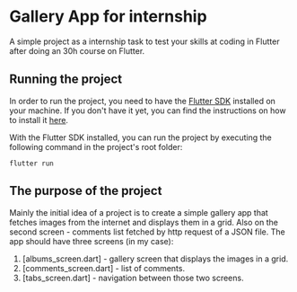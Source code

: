 # Gallery App for internship

A simple project as a internship task to test your skills at coding in Flutter after doing an 30h course on Flutter.

## Running the project

In order to run the project, you need to have the [Flutter SDK](https://flutter-ko.dev/development/tools/sdk/release) installed on your machine. 
If you don't have it yet, you can find the instructions on how to install it [here](https://flutter.dev/docs/get-started/install).

With the Flutter SDK installed, you can run the project by executing the following command in the project's root folder:

```flutter run```

## The purpose of the project

Mainly the initial idea of a project is to create a simple gallery app that fetches images from the internet and displays them in a grid. Also on the second screen - comments list fetched by http request of a JSON file. The app should have three screens (in my case):

1. [albums_screen.dart] - gallery screen that displays the images in a grid.
2. [comments_screen.dart] - list of comments.
3. [tabs_screen.dart] - navigation between those two screens.